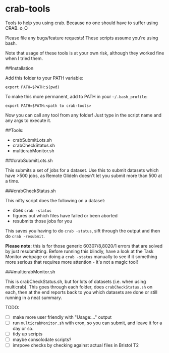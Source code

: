 crab-tools
==========

Tools to help you using crab. Because no one should have to suffer using CRAB. o_O

Please file any bugs/feature requests! These scripts assume you're using bash.

Note that usage of these tools is at your own risk, although they worked fine when I tried them.

##Installation

Add this folder to your PATH variable:

`export PATH=$PATH:$(pwd)`

To make this more permanent, add to PATH in your `~/.bash_profile`:

`export PATH=$PATH:<path to crab-tools>` 

Now you can call any tool from any folder! Just type in the script name and any args to execute it.

##Tools:

- crabSubmitLots.sh
- crabCheckStatus.sh
- multicrabMonitor.sh

###crabSubmitLots.sh

This submits a set of jobs for a dataset. Use this to submit datasets which have >500 jobs, as Remote GlideIn doesn't let you submit more than 500 at a time. 

###crabCheckStatus.sh

This nifty script does the following on a dataset:

- does `crab -status`
- figures out which files have failed or been aborted
- resubmits those jobs for you

This saves you having to do `crab -status`, sift through the output and then do `crab -resubmit`.

**Please note:** this is for those generic 60307/8,8020/1 errors that are solved by just resubmitting. Before running this blindly, have a look at the Task Monitor webpage or doing a `crab -status` manually to see if it something more serious that requires more attention - it's not a magic tool!

###multicrabMonitor.sh

This is crabCheckStatus.sh, but for lots of datasets (i.e. when using multicrab). This goes through each folder, does `crabCheckStatus.sh` on each, then at the end reports back to you which datasets are done or still running in a neat summary.


TODO:
- [ ] make more user friendly with "Usage:..." output
- [ ] run `multicrabMonitor.sh` with cron, so you can submit, and leave it for a day or so.
- [ ] tidy up scripts
- [ ] maybe consolodate scripts?
- [ ] imrpove checks by checking against actual files in Bristol T2